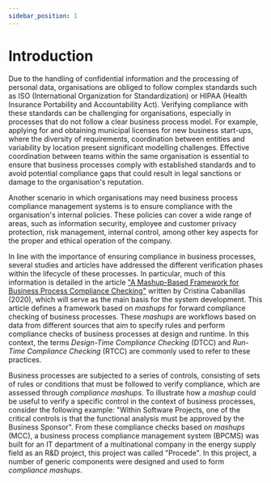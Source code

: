 ```yaml
---
sidebar_position: 1
---
```


# Introduction

<div class="justified-text">
Due to the handling of confidential information and the processing of personal data, organisations are obliged to follow complex standards such as ISO (International Organization for Standardization) or HIPAA (Health Insurance Portability and Accountability Act). Verifying compliance with these standards can be challenging for organisations, especially in processes that do not follow a clear business process model. For example, applying for and obtaining municipal licenses for new business start-ups, where the diversity of requirements, coordination between entities and variability by location present significant modelling challenges. Effective coordination between teams within the same organisation is essential to ensure that business processes comply with established standards and to avoid potential compliance gaps that could result in legal sanctions or damage to the organisation's reputation.

Another scenario in which organisations may need business process compliance management systems is to ensure compliance with the organisation's internal policies. These policies can cover a wide range of areas, such as information security, employee and customer privacy protection, risk management, internal control, among other key aspects for the proper and ethical operation of the company.

In line with the importance of ensuring compliance in business processes, several studies and articles have addressed the different verification phases within the lifecycle of these processes. In particular, much of this information is detailed in the article ["A Mashup-Based Framework for Business Process Compliance Checking"](https://ieeexplore.ieee.org/abstract/document/9113467?casa_token=Xv8Xs2WmdB8AAAAA:IyzPCRYkweCNtlO_q86EjSZAj5feB4PLnx_W6yxzQMTtrUq_nuI4mXQlUl4r76AA2UDtFe7Nig) written by Cristina Cabanillas (2020), which will serve as the main basis for the system development. This article defines a framework based on _mashups_ for forward compliance checking of business processes. These _mashups_ are workflows based on data from different sources that aim to specify rules and perform compliance checks of business processes at design and runtime. In this context, the terms _Design-Time Compliance Checking_ (DTCC) and _Run-Time Compliance Checking_ (RTCC) are commonly used to refer to these practices.

Business processes are subjected to a series of controls, consisting of sets of rules or conditions that must be followed to verify compliance, which are assessed through _compliance mashups_. To illustrate how a _mashup_ could be useful to verify a specific control in the context of business processes, consider the following example: "Within Software Projects, one of the critical controls is that the functional analysis must be approved by the Business Sponsor". From these compliance checks based on _mashups_ (MCC), a business process compliance management system (BPCMS) was built for an IT department of a multinational company in the energy supply field as an R&D project, this project was called "Procede". In this project, a number of generic components were designed and used to form _compliance mashups_.

</div>
